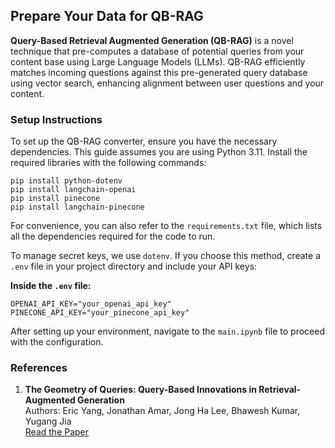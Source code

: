 ## Prepare Your Data for QB-RAG

**Query-Based Retrieval Augmented Generation (QB-RAG)** is a novel technique that pre-computes a database of potential queries from your content base using Large Language Models (LLMs). QB-RAG efficiently matches incoming questions against this pre-generated query database using vector search, enhancing alignment between user questions and your content.

### Setup Instructions

To set up the QB-RAG converter, ensure you have the necessary dependencies. This guide assumes you are using Python 3.11. Install the required libraries with the following commands:

```shell
pip install python-dotenv
pip install langchain-openai
pip install pinecone
pip install langchain-pinecone
```

For convenience, you can also refer to the `requirements.txt` file, which lists all the dependencies required for the code to run.

To manage secret keys, we use `dotenv`. If you choose this method, create a `.env` file in your project directory and include your API keys:

**Inside the `.env` file:**
```env
OPENAI_API_KEY="your_openai_api_key"
PINECONE_API_KEY="your_pinecone_api_key"
```

After setting up your environment, navigate to the `main.ipynb` file to proceed with the configuration.

### References

1. **The Geometry of Queries: Query-Based Innovations in Retrieval-Augmented Generation**  
   Authors: Eric Yang, Jonathan Amar, Jong Ha Lee, Bhawesh Kumar, Yugang Jia  
   [Read the Paper](https://arxiv.org/abs/2407.18044)

